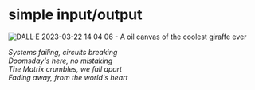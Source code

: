 # simple input/output

![DALL·E 2023-03-22 14 04 06 - A oil canvas of the coolest giraffe ever](https://user-images.githubusercontent.com/62525324/226899717-9d4115fd-3530-4fe3-b794-2d794be0d90b.png)

*Systems failing, circuits breaking*\
*Doomsday's here, no mistaking*\
*The Matrix crumbles, we fall apart*\
*Fading away, from the world's heart*
